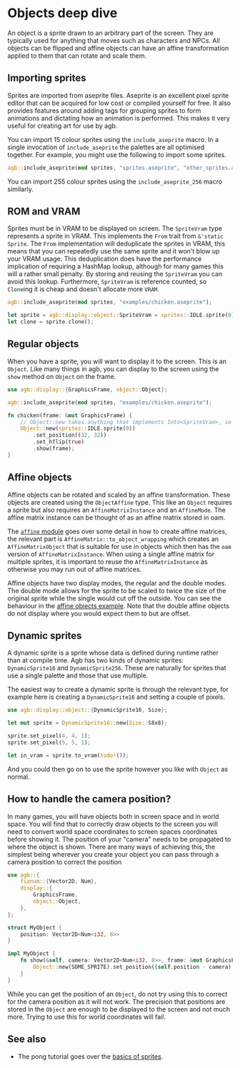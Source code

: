 # Objects deep dive

An object is a sprite drawn to an arbitrary part of the screen.
They are typically used for anything that moves such as characters and NPCs.
All objects can be flipped and affine objects can have an affine transformation applied to them that can rotate and scale them.


## Importing sprites

Sprites are imported from aseprite files.
Aseprite is an excellent pixel sprite editor that can be acquired for low cost or compiled yourself for free.
It also provides features around adding tags for grouping sprites to form animations and dictating how an animation is performed.
This makes it very useful for creating art for use by agb.


You can import 15 colour sprites using the `include_aseprite` macro.
In a single invocation of `include_aseprite` the palettes are all optimised together.
For example, you might use the following to import some sprites.

```rust
agb::include_aseprite(mod sprites, "sprites.aseprite", "other_sprites.aseprite");
```

You can import 255 colour sprites using the `include_aseprite_256` macro similarly.


## ROM and VRAM

Sprites must be in VRAM to be displayed on screen.
The `SpriteVram` type represents a sprite in VRAM.
This implements the `From` trait from `&'static Sprite`.
The `From` implementation will deduplicate the sprites in VRAM, this means that you can repeatedly use the same sprite and it won't blow up your VRAM usage.
This deduplication does have the performance implication of requiring a HashMap lookup, although for many games this will a rather small penalty.
By storing and reusing the `SpriteVram` you can avoid this lookup.
Furthermore, `SpriteVram` is reference counted, so `Clone`ing it is cheap and doesn't allocate more `VRAM`.


```rust
agb::include_aseprite(mod sprites, "examples/chicken.aseprite");

let sprite = agb::display::object::SpriteVram = sprites::IDLE.sprite(0).into();
let clone = sprite.clone();
```

## Regular objects

When you have a sprite, you will want to display it to the screen.
This is an `Object`.
Like many things in agb, you can display to the screen using the `show` method on `Object` on the frame.

```rust
use agb::display::{GraphicsFrame, object::Object};

agb::include_aseprite(mod sprites, "examples/chicken.aseprite");

fn chicken(frame: &mut GraphicsFrame) {
    // Object::new takes anything that implements Into<SpriteVram>, so we can pass in a static sprite.
    Object::new(sprites::IDLE.sprite(0))
        .set_position((32, 32))
        .set_hflip(true)
        .show(frame);
}
```

## Affine objects

Affine objects can be rotated and scaled by an affine transformation.
These objects are created using the `ObjectAffine` type.
This like an `Object` requires a sprite but also requires an `AffineMatrixInstance` and an `AffineMode`.
The affine matrix instance can be thought of as an affine matrix stored in oam.

The [`affine` module](https://docs.rs/agb/latest/agb/display/affine/index.html) goes over some detail in how to create affine matrices, the relevant part is `AffineMatrix::to_object_wrapping` which creates an `AffineMatrixObject` that is suitable for use in objects which then has the `oam` version of `AffineMatrixInstance`.
When using a single affine matrix for multiple sprites, it is important to reuse the `AffineMatrixInstance` as otherwise you may run out of affine matrices.

Affine objects have two display modes, the regular and the double modes.
The double mode allows for the sprite to be scaled to twice the size of the original sprite while the single would cut off the outside.
You can see the behaviour in the [affine objects example](https://agbrs.dev/examples/affine_objects).
Note that the double affine objects do not display where you would expect them to but are offset.


## Dynamic sprites


A dynamic sprite is a sprite whose data is defined during runtime rather than at compile time.
Agb has two kinds of dynamic sprites: `DynamicSprite16` and `DynamicSprite256`.
These are naturally for sprites that use a single palette and those that use multiple.

The easiest way to create a dynamic sprite is through the relevant type, for example here is creating a `DynamicSprite16` and setting a couple of pixels.

```rust
use agb::display::object::{DynamicSprite16, Size};

let mut sprite = DynamicSprite16::new(Size::S8x8);

sprite.set_pixel(4, 4, 1);
sprite.set_pixel(5, 5, 1);

let in_vram = sprite.to_vram(todo!());
```

And you could then go on to use the sprite however you like with `Object` as normal.

## How to handle the camera position?

In many games, you will have objects both in screen space and in world space.
You will find that to correctly draw objects to the screen you will need to convert world space coordinates to screen spaces coordinates before showing it.
The position of your "camera" needs to be propagated to where the object is shown.
There are many ways of achieving this, the simplest being wherever you create your object you can pass through a camera position to correct the position

```rust
use agb::{
    fixnum::{Vector2D, Num},
    display::{
        GraphicsFrame,
        object::Object,
    },
};

struct MyObject {
    position: Vector2D<Num<i32, 8>>
}

impl MyObject {
    fn show(&self, camera: Vector2D<Num<i32, 8>>, frame: &mut GraphicsFrame) {
        Object::new(SOME_SPRITE).set_position((self.position - camera).round()).show(frame);
    }
}
```

While you can get the position of an `Object`, do not try using this to correct for the camera position as it will not work.
The precision that positions are stored in the `Object` are enough to be displayed to the screen and not much more.
Trying to use this for world coordinates will fail.

## See also

* The pong tutorial goes over the [basics of sprites](../pong/03_sprites.md).
